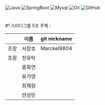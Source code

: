 ![Java](https://img.shields.io/badge/java-007396?style=for-the-badge&logo=OpenJDK&logoColor=white)
![SpringBoot](https://img.shields.io/badge/springboot-6DB33F?style=for-the-badge&logo=springboot&logoColor=white)
![Mysql](https://img.shields.io/badge/mysql-4479A1?style=for-the-badge&logo=mysql&logoColor=white)
![Git](https://img.shields.io/badge/git-%23F05033.svg?style=for-the-badge&logo=git&logoColor=white)
![GitHub](https://img.shields.io/badge/github-%23121011.svg?style=for-the-badge&logo=github&logoColor=white)
# 
#1 스터디그룹 5조
주제 : 

|      | 이름 | git nickname |
|------|------|-------------|
| 조장 | 서창호 | Marckel9804 |
| 조원 | 전유탁 |             |
|      | 홍화연 |             |
|      | 유가영 |             |
|      | 최재원 |             |
|      | 안성민 |             |
       
